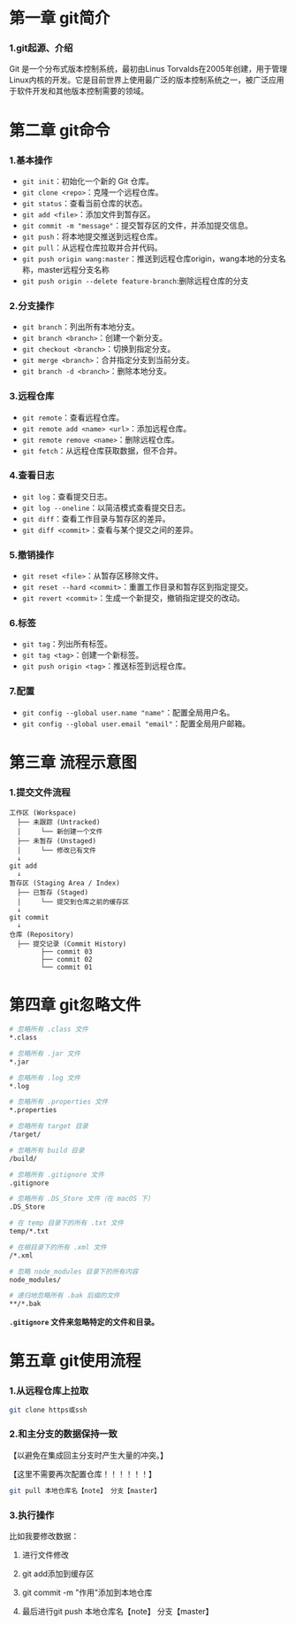 # 第一章 git简介

### 1.git起源、介绍

Git 是一个分布式版本控制系统，最初由Linus Torvalds在2005年创建，用于管理Linux内核的开发。它是目前世界上使用最广泛的版本控制系统之一，被广泛应用于软件开发和其他版本控制需要的领域。





# 第二章 git命令

### 1.基本操作

- `git init`：初始化一个新的 Git 仓库。
- `git clone <repo>`：克隆一个远程仓库。
- `git status`：查看当前仓库的状态。
- `git add <file>`：添加文件到暂存区。
- `git commit -m "message"`：提交暂存区的文件，并添加提交信息。
- `git push`：将本地提交推送到远程仓库。
- `git pull`：从远程仓库拉取并合并代码。
- `git push origin wang:master`：推送到远程仓库origin，wang本地的分支名称，master远程分支名称
- `git push origin --delete feature-branch`:删除远程仓库的分支





### 2.分支操作

- `git branch`：列出所有本地分支。
- `git branch <branch>`：创建一个新分支。
- `git checkout <branch>`：切换到指定分支。
- `git merge <branch>`：合并指定分支到当前分支。
- `git branch -d <branch>`：删除本地分支。





### 3.远程仓库

- `git remote`：查看远程仓库。
- `git remote add <name> <url>`：添加远程仓库。
- `git remote remove <name>`：删除远程仓库。
- `git fetch`：从远程仓库获取数据，但不合并。







### 4.查看日志

- `git log`：查看提交日志。
- `git log --oneline`：以简洁模式查看提交日志。
- `git diff`：查看工作目录与暂存区的差异。
- `git diff <commit>`：查看与某个提交之间的差异。







### 5.撤销操作

- `git reset <file>`：从暂存区移除文件。
- `git reset --hard <commit>`：重置工作目录和暂存区到指定提交。
- `git revert <commit>`：生成一个新提交，撤销指定提交的改动。









### 6.标签

-  `git tag`：列出所有标签。
- `git tag <tag>`：创建一个新标签。
- `git push origin <tag>`：推送标签到远程仓库。







### 7.配置

- `git config --global user.name "name"`：配置全局用户名。
- `git config --global user.email "email"`：配置全局用户邮箱。





# 第三章 流程示意图

### 1.提交文件流程

```
工作区 (Workspace)
  ├── 未跟踪 (Untracked)
  │     └── 新创建一个文件
  ├── 未暂存 (Unstaged)
  │     └── 修改已有文件
  ↓
git add
  ↓
暂存区 (Staging Area / Index)
  ├── 已暂存 (Staged)
  │     └── 提交到仓库之前的缓存区
  ↓
git commit
  ↓
仓库 (Repository)
  ├── 提交记录 (Commit History)
        ├── commit 03
        ├── commit 02
        └── commit 01
```





# 第四章 git忽略文件

```bash
# 忽略所有 .class 文件
*.class

# 忽略所有 .jar 文件
*.jar

# 忽略所有 .log 文件
*.log

# 忽略所有 .properties 文件
*.properties

# 忽略所有 target 目录
/target/

# 忽略所有 build 目录
/build/

# 忽略所有 .gitignore 文件
.gitignore

# 忽略所有 .DS_Store 文件（在 macOS 下）
.DS_Store

# 在 temp 目录下的所有 .txt 文件
temp/*.txt

# 在根目录下的所有 .xml 文件
/*.xml

# 忽略 node_modules 目录下的所有内容
node_modules/

# 递归地忽略所有 .bak 后缀的文件
**/*.bak

```

 **`.gitignore` 文件来忽略特定的文件和目录。**







# 第五章 git使用流程

### 1.从远程仓库上拉取

```bash
git clone https或ssh
```



### 2.和主分支的数据保持一致

【以避免在集成回主分支时产生大量的冲突。】

【这里不需要再次配置仓库！！！！！！】

```bash
git pull 本地仓库名【note】 分支【master】
```



### 3.执行操作

比如我要修改数据：



1. 进行文件修改

2. git add添加到缓存区

3. git commit -m "作用"添加到本地仓库

4. 最后进行git push 本地仓库名【note】 分支【master】